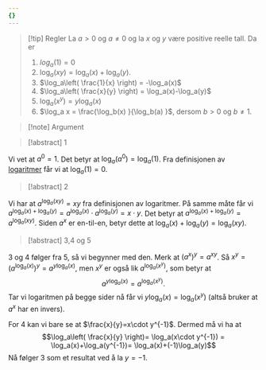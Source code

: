 ```yaml
---
{}
---
```


> [!tip] Regler
> La $a >0$ og $a\neq 0$ og la $x$ og $y$ være positive reelle tall. Da er
> 1. $log_a(1) = 0$
> 2. $\log_a(xy) = \log_a(x)+\log_a(y)$. 
> 3. $\log_a\left( \frac{1}{x} \right) = -\log_a(x)$
> 4. $\log_a\left( \frac{x}{y} \right) = \log_a(x)-\log_a(y)$
> 5. $\log_a(x^y)=y\log_a(x)$
> 6. $\log_a x = \frac{\log_b(x) }{\log_b(a) }$, dersom $b>0$ og $b\neq 1$.

> [!note] Argument 
> 

> [!abstract] 1
> 

Vi vet at $a^0 = 1$. Det betyr at $\log_a(a^0) = \log_a(1)$. Fra definisjonen av [logaritmer](Kapittel%203%20-%20transendentale%20funksjoner/3.3%20Logaritmer/Logaritmer.md) får vi at $\log_a(1) = 0$.

> [!abstract] 2
> 
 
Vi har at $a^{\log_a(xy)} = xy$ fra definisjonen av logaritmer. På samme måte får vi $a^{\log_a(x)+\log_a(y)} = a^{\log_a(x)}\cdot a^{\log_a(y)} = x\cdot y$. Det betyr at $a^{\log_a(x)+\log_a(y)} = a^{\log_a(xy)}$. Siden $a^x$ er en-til-en, betyr dette at ${\log_a(x)+\log_a(y)} = \log_a(xy)$.

> [!abstract] 3,4 og 5
> 

  3 og 4 følger fra 5, så vi begynner med den. Merk at $(a^x)^y = a^{xy}$. Så $x^y =(a^{\log_a(x)})^y = a^{y\log_a(x)}$, men $x^y$ er også lik $a^{\log_a(x^y)}$, som betyr at 
  $$a^{y\log_a(x)} = a^{\log_a(x^y)}.$$ Tar vi logaritmen på begge sider nå får vi $y\log_a(x) = \log_a(x^y)$ (altså bruker at $a^x$ har en invers).

For 4 kan vi bare se at $\frac{x}{y}=x\cdot y^{-1}$. Dermed må vi ha at $$\log_a\left( \frac{x}{y} \right)= \log_a(x\cdot y^{-1}) = \log_a(x)+\log_a(y^{-1})= \log_a(x)+(-1)\log_a(y)$$
Nå følger 3 som et resultat ved å la $y= -1$.